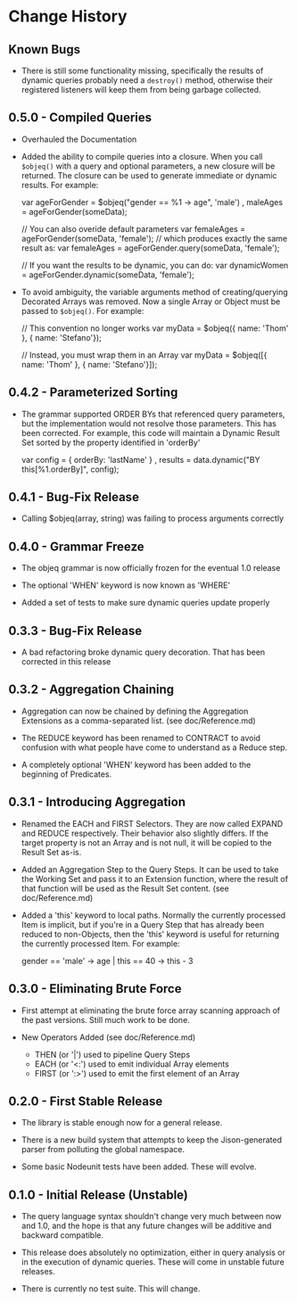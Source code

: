 # Change History

## Known Bugs
* There is still some functionality missing, specifically the results of dynamic queries probably need a `destroy()` method, otherwise their registered listeners will keep them from being garbage collected.

## 0.5.0 - Compiled Queries
* Overhauled the Documentation

* Added the ability to compile queries into a closure.  When you call `$objeq()` with a query and optional parameters, a new closure will be returned.  The closure can be used to generate immediate or dynamic results.  For example:

    var ageForGender = $objeq("gender == %1 -> age", 'male')
      , maleAges = ageForGender(someData);

    // You can also overide default parameters
    var femaleAges = ageForGender(someData, 'female');
    // which produces exactly the same result as:
    var femaleAges = ageForGender.query(someData, 'female');

    // If you want the results to be dynamic, you can do:
    var dynamicWomen = ageForGender.dynamic(someData, 'female');

* To avoid ambiguity, the variable arguments method of creating/querying Decorated Arrays was removed.  Now a single Array or Object must be passed to `$objeq()`.  For example:

    // This convention no longer works
    var myData = $objeq({ name: 'Thom' }, { name: 'Stefano'});

    // Instead, you must wrap them in an Array
    var myData = $objeq([{ name: 'Thom' }, { name: 'Stefano'}]);

## 0.4.2 - Parameterized Sorting
* The grammar supported ORDER BYs that referenced query parameters, but the implementation would not resolve those parameters.  This has been corrected.  For example, this code will maintain a Dynamic Result Set sorted by the property identified in 'orderBy'

    var config = { orderBy: 'lastName' }
      , results = data.dynamic("BY this[%1.orderBy]", config);

## 0.4.1 - Bug-Fix Release
* Calling $objeq(array, string) was failing to process arguments correctly

## 0.4.0 - Grammar Freeze
* The objeq grammar is now officially frozen for the eventual 1.0 release

* The optional 'WHEN' keyword is now known as 'WHERE'

* Added a set of tests to make sure dynamic queries update properly

## 0.3.3 - Bug-Fix Release
* A bad refactoring broke dynamic query decoration.  That has been corrected in this release

## 0.3.2 - Aggregation Chaining
* Aggregation can now be chained by defining the Aggregation Extensions as a comma-separated list. (see doc/Reference.md)

* The REDUCE keyword has been renamed to CONTRACT to avoid confusion with what people have come to understand as a Reduce step.

* A completely optional 'WHEN' keyword has been added to the beginning of Predicates.

## 0.3.1 - Introducing Aggregation
* Renamed the EACH and FIRST Selectors.  They are now called EXPAND and REDUCE respectively.  Their behavior also slightly differs.  If the target property is not an Array and is not null, it will be copied to the Result Set as-is.

* Added an Aggregation Step to the Query Steps.  It can be used to take the Working Set and pass it to an Extension function, where the result of that function will be used as the Result Set content. (see doc/Reference.md)

* Added a 'this' keyword to local paths.  Normally the currently processed Item is implicit, but if you're in a Query Step that has already been reduced to non-Objects, then the 'this' keyword is useful for returning the currently processed Item.  For example:

    gender == 'male' -> age | this == 40 -> this - 3

## 0.3.0 - Eliminating Brute Force
* First attempt at eliminating the brute force array scanning approach of the past versions.  Still much work to be done.

* New Operators Added (see doc/Reference.md)

  * THEN (or '|') used to pipeline Query Steps
  * EACH (or '<:') used to emit individual Array elements
  * FIRST (or ':>') used to emit the first element of an Array

## 0.2.0 - First Stable Release
* The library is stable enough now for a general release.

* There is a new build system that attempts to keep the Jison-generated parser from polluting the global namespace.

* Some basic Nodeunit tests have been added.  These will evolve.

## 0.1.0 - Initial Release (Unstable)
* The query language syntax shouldn't change very much between now and 1.0, and the hope is that any future changes will be additive and backward compatible.

* This release does absolutely no optimization, either in query analysis or in the execution of dynamic queries.  These will come in unstable future releases.

* There is currently no test suite.  This will change.
